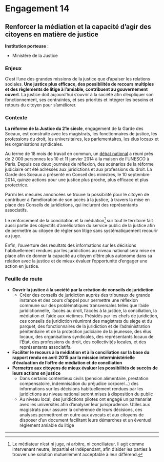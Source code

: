 # Engagement 14

## Renforcer la médiation et la capacité d’agir des citoyens en matière de justice

**Institution porteuse** :
- Ministère de la Justice

### Enjeux

C’est l’une des grandes missions de la justice que d’apaiser les relations sociales. **Une justice plus efficace, des possibilités de recours multiples et des règlements de litige à l’amiable, contribuent au gouvernement ouvert**. La justice doit aujourd’hui s’ouvrir à la société afin d’expliquer son fonctionnement, ses contraintes, et ses priorités et intégrer les besoins et retours du citoyen pour s’améliorer.

### Contexte 

**La réforme de la Justice du 21e siècle**, engagement de la Garde des Sceaux, est construite avec les magistrats, les fonctionnaires de justice, les professions du droit, les universitaires, les parlementaires, les élus locaux et les organisations syndicales.

Au terme de 18 mois de travail en commun, un [débat national](http://www.justice.gouv.fr/la-justice-du-21e-siecle-12563/10-et-11-janvier-2014-debats-publics-12748/) a réuni près de 2 000 personnes les 10 et 11 janvier 2014 à la maison de l’UNESCO à Paris. Depuis ces deux journées de réflexion, des scénarios de la réforme judiciaire ont été adressés aux juridictions et aux professions du droit. La Garde des Sceaux a présenté en Conseil des ministres, le 10 septembre 2014, quinze actions pour une justice plus proche, plus efficace et plus protectrice.

Parmi les mesures annoncées se trouve la possibilité pour le citoyen de contribuer à l’amélioration de son accès à la justice, à travers la mise en place des Conseils de juridictions, qui incluront des représentants associatifs.

Le renforcement de la conciliation et la médiation[^1] sur tout le territoire fait aussi partie des objectifs d’amélioration du service public de la justice afin de permettre au citoyen de régler son litige sans systématiquement recourir au juge.

Enfin, l’ouverture des résultats des informations sur les décisions habituellement rendues par les juridictions au niveau national sera mise en place afin de donner la capacité au citoyen d’être plus autonome dans sa relation avec la justice et de mieux évaluer l’opportunité d’engager une action en justice.

### Feuille de route

- **Ouvrir la justice à la société par la création de conseils de juridiction**
    - Créer des conseils de juridiction auprès des tribunaux de grande instance et des cours d’appel pour permettre une réflexion commune sur des problématiques transversales telles que l’aide juridictionnelle, l’accès au droit, l’accès à la justice, la conciliation, la médiation et l’aide aux victimes. Présidés par les chefs de juridiction, ces conseils de juridiction réuniront des magistrats du siège et du parquet, des fonctionnaires de la juridiction et de l’administration pénitentiaire et de la protection judiciaire de la jeunesse, des élus locaux, des organisations syndicales, des représentants locaux de l’État, des professions du droit, des collectivités locales, et des représentants associatifs.
- **Faciliter le recours à la médiation et à la conciliation sur la base du rapport rendu en avril 2015 par la mission interministérielle d’évaluation de l’offre de médiation et de conciliation**
- **Permettre aux citoyens de mieux évaluer les possibilités de succès de leurs actions en justice**
    - Dans certains contentieux civils (pension alimentaire, prestation compensatoire, indemnisation du préjudice corporel…) des informations sur les décisions habituellement rendues par les juridictions au niveau national seront mises à disposition du public
    - Au niveau local, des juridictions pilotes ont engagé un partenariat avec les universités afin d’analyser leur jurisprudence. Utiles aux magistrats pour assurer la cohérence de leurs décisions, ces analyses permettront en outre aux avocats et aux citoyens de disposer d’un document facilitant leurs démarches et un éventuel règlement amiable du litige

----

[^1]: Le médiateur n’est ni juge, ni arbitre, ni conciliateur. Il agit comme intervenant neutre, impartial et indépendant, afin d’aider les parties à trouver une solution mutuellement acceptable à leur différend.
